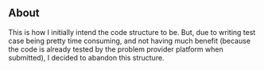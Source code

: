 ## About

This is how I initially intend the code structure to be. But, due to writing test case being pretty time consuming, and not having much benefit (because the code is already tested by the problem provider platform when submitted), I decided to abandon this structure.
